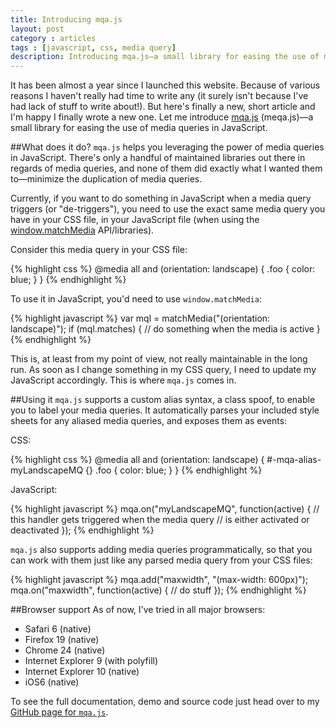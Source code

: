 ```yaml
---
title: Introducing mqa.js
layout: post
category : articles
tags : [javascript, css, media query]
description: Introducing mqa.js—a small library for easing the use of media queries in JavaScript.
---
```


It has been almost a year since I launched this website. Because of various reasons I haven't really had time to write any (it surely isn't because I've had lack of stuff to write about!). But here's finally a new, short article and I'm happy I finally wrote a new one. Let me introduce [mqa.js](https://github.com/peol/mqa.js) (meqa.js)—a small library for easing the use of media queries in JavaScript.

<!--more-->

##What does it do?
`mqa.js` helps you leveraging the power of media queries in JavaScript. There's only a handful of maintained libraries out there in regards of media queries, and none of them did exactly what I wanted them to—minimize the duplication of media queries.

Currently, if you want to do something in JavaScript when a media query triggers (or "de-triggers"), you need to use the exact same media query you have in your CSS file, in your JavaScript file (when using the [window.matchMedia](https://developer.mozilla.org/en-US/docs/DOM/window.matchMedia) API/libraries).

Consider this media query in your CSS file:

{% highlight css %}
@media all and (orientation: landscape) {
  .foo { color: blue; }
}
{% endhighlight %}

To use it in JavaScript, you'd need to use `window.matchMedia`:

{% highlight javascript %}
var mql = matchMedia("(orientation: landscape)");
if (mql.matches) {
  // do something when the media is active
}
{% endhighlight %}

This is, at least from my point of view, not really maintainable in the long run. As soon as I change something in my CSS query, I need to update my JavaScript accordingly. This is where `mqa.js` comes in.

##Using it
`mqa.js` supports a custom alias syntax, a class spoof, to enable you to label your media queries. It automatically parses your included style sheets for any aliased media queries, and exposes them as events:

CSS:

{% highlight css %}
@media all and (orientation: landscape) {
  #-mqa-alias-myLandscapeMQ {}
  .foo { color: blue; }
}
{% endhighlight %}

JavaScript:

{% highlight javascript %}
mqa.on("myLandscapeMQ", function(active) {
  // this handler gets triggered when the media query
  // is either activated or deactivated
});
{% endhighlight %}

`mqa.js` also supports adding media queries programmatically, so that you can work with them just like any parsed media query from your CSS files:

{% highlight javascript %}
mqa.add("maxwidth", "(max-width: 600px)");
mqa.on("maxwidth", function(active) {
  // do stuff
});
{% endhighlight %}

##Browser support
As of now, I've tried in all major browsers:
* Safari 6 (native)
* Firefox 19 (native)
* Chrome 24 (native)
* Internet Explorer 9 (with polyfill)
* Internet Explorer 10 (native)
* iOS6 (native)

To see the full documentation, demo and source code just head over to my [GitHub page for `mqa.js`](https://github.com/peol/mqa.js).
